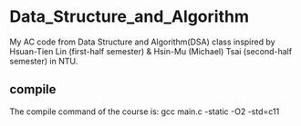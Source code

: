 # Data_Structure_and_Algorithm
My AC code from Data Structure and Algorithm(DSA) class inspired by Hsuan-Tien Lin (first-half semester) & Hsin-Mu (Michael) Tsai (second-half semester) in NTU.

## compile
The compile command of the course is:
gcc main.c -static -O2 -std=c11
